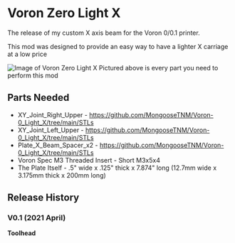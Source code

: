 # Voron Zero Light X

The release of my custom X axis beam for the Voron 0/0.1 printer.

This mod was designed to provide an easy way to have a lighter X carriage at a low price

![Image of Voron Zero Light X](https://cdn.discordapp.com/attachments/635687829254701107/1047738704229306418/image.png)
Pictured above is every part you need to perform this mod


## Parts Needed

- XY_Joint_Right_Upper - https://github.com/MongooseTNM/Voron-0_Light_X/tree/main/STLs
- XY_Joint_Left_Upper - https://github.com/MongooseTNM/Voron-0_Light_X/tree/main/STLs
- Plate_X_Beam_Spacer_x2 - https://github.com/MongooseTNM/Voron-0_Light_X/tree/main/STLs
- Voron Spec M3 Threaded Insert - Short M3x5x4
- The Plate Itself - .5" wide x .125" thick x 7.874" long (12.7mm wide x 3.175mm thick x 200mm long)









## Release History
### V0.1 (2021 April)
**Toolhead**
